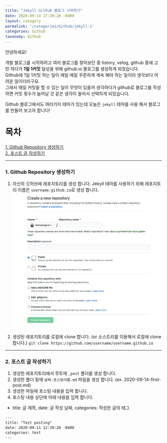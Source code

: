 ```yaml
---
title: "Jekyll Github 블로그 시작하기"
date: 2020-09-14 17:39:28 -0400
layout: category
permalink: '/categories/Github/jekyll-1'
categories: Github
taxonomy: Github
---
```


안녕하세요!

개발 블로그를 시작하려고 여러 블로그를 찾아보던 중 tistory, velog, github 중에 고민 하다가 **1일 1커밋** 달성을 위해 github.io 블로그를 생성하게 되었습니다.  
Github에 1일 1커밋 하는 일이 매일 매일 꾸준하게 계속 해야 하는 일이라 생각보다 어려운 일이더라구요.  
그래서 매일 커밋을 할 수 있는 일이 무엇이 있을까 생각하다가 github로 블로그를 작성하면 커밋 횟수가 늘어날 것 같은 생각이 들어서 선택하게 되었습니다.

Github 블로그에서도 여러가지 테마가 있는데 오늘은 `jekyll` 테마를 사용 해서 블로그를 만들어 보고자 합니다!

# 목차
[1. Github Repository 생성하기](#Github-Repository-생성하기)  
[2. 포스트 글 작성하기](#포스트-글-작성하기)

--- 
### 1. Github Repository 생성하기
1. 자신의 깃허브에 레포지토리를 생성 합니다. Jekyll 테마를 사용하기 위해 레포지토리 이름은 `username.github.io`로 생성 합니다.
![Repository](/assets/images/github-repository.png)

2. 생성된 레포지토리를 로컬에 clone 합니다. (or 소스트리를 이용해서 로컬에 clone 합니다.)
`git clone https://github.com/username/username.github.io`


--- 
### 2. 포스트 글 작성하기
1. 생성한 레포지토리에서 루트에 `_post` 폴더를 생성 합니다.
2. 생성한 폴더 밑에 `날짜-포스팅이름.md` 파일을 생성 합니다. (ex. 2020-09-14-first-post.md)
3. 생성한 파일에 포스팅 내용을 입력 합니다. 
4. 포스팅 내용 상단에 아래 내용을 입력 합니다.
- title: 글 제목, date: 글 작성 날짜, categories: 작성한 글의 태그
```
---
title: "Test posting"
date: 2020-09-11 12:39:28 -0400
categories: test
---
```